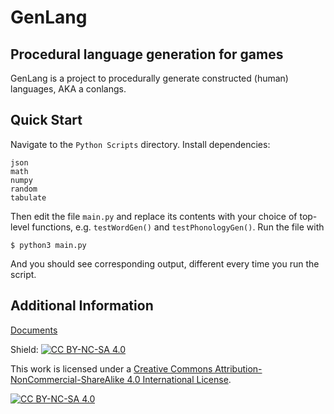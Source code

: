 # GenLang
## Procedural language generation for games

GenLang is a project to procedurally generate constructed (human)
languages, AKA a conlangs.

## Quick Start

Navigate to the `Python Scripts` directory.
Install dependencies: 
```
json
math
numpy
random
tabulate
```

Then edit the file
`main.py` and replace its contents with your choice of top-level 
functions, e.g. `testWordGen()` and `testPhonologyGen()`.
Run the file with

```
$ python3 main.py
```

And you should see corresponding output, different every time you run the
script.

## Additional Information

[Documents](https://drive.google.com/drive/folders/1hwFurYApXAu_IjkHNm_bkzgL_6DLucYc?usp=sharing)

Shield: [![CC BY-NC-SA 4.0][cc-by-nc-sa-shield]][cc-by-nc-sa]

This work is licensed under a
[Creative Commons Attribution-NonCommercial-ShareAlike 4.0 International License][cc-by-nc-sa].

[![CC BY-NC-SA 4.0][cc-by-nc-sa-image]][cc-by-nc-sa]

[cc-by-nc-sa]: http://creativecommons.org/licenses/by-nc-sa/4.0/
[cc-by-nc-sa-image]: https://licensebuttons.net/l/by-nc-sa/4.0/88x31.png
[cc-by-nc-sa-shield]: https://img.shields.io/badge/License-CC%20BY--NC--SA%204.0-lightgrey.svg
